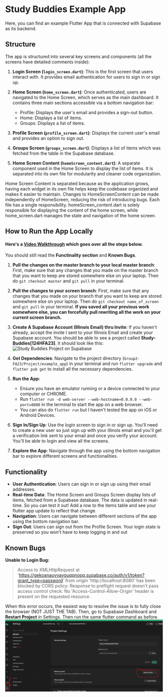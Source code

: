 # Study Buddies Example App
Here, you can find an example Flutter App that is connected with Supabase as its backend.

<!-- ## Overview -->

<!-- Study Buddies is a Flutter application designed to help users manage and participate in study groups. The app allows users to view their profile, manage items related to their study groups, and view a list of available groups. -->

## Structure

The app is structured into several key screens and components (all the screens have detailed comments inside):

1. **Login Screen (`login_screen.dart`)**: This is the first screen that users interact with. It provides email authentication for users to sign in or sign up.

2. **Home Screen (`home_screen.dart`)**: Once authenticated, users are navigated to the Home Screen, which serves as the main dashboard. It contains three main sections accessible via a bottom navigation bar:
   - Profile: Displays the user's email and provides a sign-out button.
   - Home: Displays a list of items.
   - Groups: Displays a list of items.

3. **Profile Screen (`profile_screen.dart`)**: Displays the current user's email and provides an option to sign out.

4. **Groups Screen (`groups_screen.dart`)**: Displays a list of items which was fetched from the table in the Supabase database. 

5. **Home Screen Content (`homeScreen_content.dart`)**: A separate component used in the Home Screen to display the list of items. It is separated into its own file for modularity and cleaner code organization.

Home Screen Content is separated because as the application grows, having each widget in its own file helps keep the codebase organized and makes it easier to maintain. Changes to HomeScreenContent can be made independently of HomeScreen, reducing the risk of introducing bugs. Each file has a single responsibility. homeScreen_content.dart is solely responsible for displaying the content of the home screen, while home_screen.dart manages the state and navigation of the home screen.

## How to Run the App Locally

#### Here's a [Video Walkthrough](https://illinois.zoom.us/rec/share/ia05Yug6fuw5piLOthHAWR5B93vEHwbF12IYwLDnQF7A4nY-F4L3erZwRrRKeraZ.Qm6idcd1YJgAnYFl?startTime=1698705236000) which goes over all the steps below.

You should still read the **Functinality section** and **Known Bugs**.

1. **Pull the changes on the master branch to your local master branch**: First, make sure that any changes that you
made on the master branch that you want to keep are stored somewhere else on your laptop. Then do `git checkout master` and `git pull` in your terminal. 

2. **Pull the changes to your screen branch**: First, make sure that any changes that you
made on your branch that you want to keep are stored somewhere else on your laptop. Then do `git checkout name_of_screen` and `git pull` in your terminal. **If you saved all your previous work somewhere else, you can forcefully pull rewriting all the work on your current screen branch.**

3. **Create A Supabase Account (Illinois Email) thru Invite**: If you haven't already, accept the invite I sent to your Illinois Email and create your Supabase account.
You should be able to see a project called **Study-Buddies[124HFA23]**. It should look like this: ![Study Buddies Project on Supabase](https://i.imgur.com/mmCdplw.png)

3. **Get Dependencies**: Navigate to the project directory (`Group2-FA23/Project/example_app`) in your terminal and run `flutter upgrade` and `flutter pub get` to install all the necessary dependencies.

5. **Run the App**: 
   - Ensure you have an emulator running or a device connected to your computer or CHROME.
   - Run `flutter run -d web-server --web-hostname=0.0.0.0 --web-port=8080` in the terminal to start the app on a web browser.
   - You can also do `flutter run` but I haven't tested the app on iOS or Android Devices.

6. **Sign In/Sign Up**: Use the login screen to sign in or sign up. You'll need to create a new user so just sign up with your illinois email and you'll get a verification link sent to your email and once you verify your account. You'll be able to login and view all the screens.

7. **Explore the App**: Navigate through the app using the bottom navigation bar to explore different screens and functionalities.

## Functionality

- **User Authentication**: Users can sign in or sign up using their email addresses.
- **Real-time Data**: The Home Screen and Groups Screen display lists of items, fetched from a Supabase database. The data is updated in real-time. So you can test it out! Add a row to the items table and see your flutter app update to reflect that change.
- **Navigation**: Users can navigate between different sections of the app using the bottom navigation bar.
- **Sign Out**: Users can sign out from the Profile Screen. Your login state is preserved so you won't have to keep logging in and out

## Known Bugs

**Unable to Login Bug:**
> Access to XMLHttpRequest at 'https://gekoanauyvavguqpnopq.supabase.co/auth/v1/token?grant_type=password' from origin 'http://localhost:8080' has been blocked by CORS policy: Response to preflight request doesn't pass access control check: No 'Access-Control-Allow-Origin' header is present on the requested resource.

When this error occurs, the easiest way to resolve the issue is to fully close the browser (NOT JUST THE TAB). Then, go to Supabase Dashboard and **Restart Project** in Settings. Then run the same flutter command as before.
![Restart Project](image.png)
